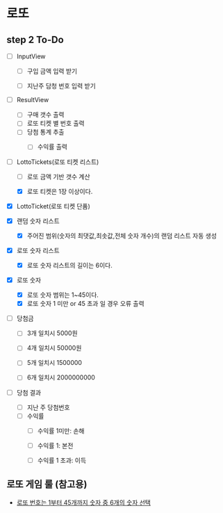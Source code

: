 # 로또
## step 2 To-Do
- [ ] InputView
  - [ ] 구입 금액 입력 받기
  - [ ] 지난주 담청 번호 입력 받기


- [ ] ResultView
  - [ ] 구매 갯수 출력
  - [ ] 로또 티켓 별 번호 출력
  - [ ] 당첨 통계 추출
    - [ ] 수익률 출력


- [ ] LottoTickets(로또 티켓 리스트)
  - [ ] 로또 금액 기반 갯수 계산
  - [X] 로또 티켓은 1장 이상이다.


- [X] LottoTicket(로또 티켓 단품)

- [X] 랜덤 숫자 리스트
  - [X] 주어진 범위(숫자의 최댓값,최솟값,전체 숫자 개수)의 랜덤 리스트 자동 생성


- [X] 로또 숫자 리스트
  - [X] 로또 숫자 리스트의 길이는 6이다.


- [X] 로또 숫자
  - [X] 로또 숫자 범위는 1~45이다.
  - [X] 로또 숫자 1 미만 or 45 초과 일 경우 오류 출력

- [ ] 당첨금
  - [ ] 3개 일치시 5000원
  - [ ] 4개 일치시 50000원
  - [ ] 5개 일치시 1500000
  - [ ] 6개 일치시 2000000000
    

- [ ] 당첨 결과
  - [ ] 지난 주 당첨번호
  - [ ] 수익률
    - [ ] 수익률 1미만: 손해
    - [ ] 수익률 1: 본전
    - [ ] 수익률 1 초과: 이득  


## 로또 게임 룰 (참고용)
- [로또 번호는 1부터 45개까지 숫자 중 6개의 숫자 선택](https://www.google.com/search?q=%EB%A1%9C%EB%98%90+%EB%B2%88%ED%98%B8+%EB%B2%94%EC%9C%84&rlz=1C5CHFA_enKR946KR946&oq=%EB%A1%9C%EB%98%90+%EB%B2%88%ED%98%B8+%EB%B2%94%EC%9C%84&aqs=chrome..69i57.2376j0j4&sourceid=chrome&ie=UTF-8)


    